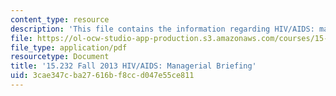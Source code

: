 ```yaml
---
content_type: resource
description: 'This file contains the information regarding HIV/AIDS: managerial briefing.'
file: https://ol-ocw-studio-app-production.s3.amazonaws.com/courses/15-232-business-model-innovation-global-health-in-frontier-markets-fall-2013/3cae347cba27616bf8ccd047e55ce811_MIT15_232F13_a1_hiv-aids_3.pdf
file_type: application/pdf
resourcetype: Document
title: '15.232 Fall 2013 HIV/AIDS: Managerial Briefing'
uid: 3cae347c-ba27-616b-f8cc-d047e55ce811
---
```

